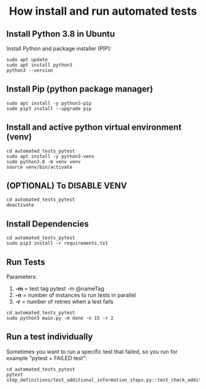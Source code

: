 <h1 align="center">How install and run automated tests</h1>

## Install Python 3.8 in Ubuntu

Install Python and package installer (PIP):

```
sudo apt update
sudo apt install python3
python3 --version
```

## Install Pip (python package manager)

```
sudo apt install -y python3-pip
sudo pip3 install --upgrade pip
```

## Install and active python virtual environment (venv)

```
cd automated_tests_pytest
sudo apt install -y python3-venv
sudo python3.8 -m venv venv
source venv/bin/activate
```

## (OPTIONAL) To DISABLE VENV

```
cd automated_tests_pytest
deactivate
```

## Install Dependencies

```
cd automated_tests_pytest
sudo pip3 install -r requirements.txt
```

## Run Tests

Parameters:

1. **-m** = test tag pytest -m @nameTag
2. **-n** = number of instances to run tests in parallel
3. **-r** = number of retries when a test fails

```
cd automated_tests_pytest
sudo python3 main.py -m done -n 15 -r 2
```

## Run a test individually

Sometimes you want to run a specific test that failed, so you run for example "pytest + FAILED test":

```
cd automated_tests_pytest
pytest step_definitions/test_additional_information_steps.py::test_check_additional_information__export_operation__usd_to_brl__postponed__documents_required
```
